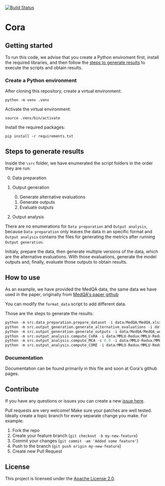 <!-- Build Status, is a great thing to have at the top of your repository, it shows that you take your CI/CD as first class citizens -->
<!-- [![Build Status](https://travis-ci.org/jjasghar/ibm-cloud-cli.svg?branch=master)](https://travis-ci.org/jjasghar/ibm-cloud-cli) -->
[![Build Status](https://app.travis-ci.com/IBM/cora.svg?token=3QHapyMs1C2MgHcEzaRi&branch=main)](https://app.travis-ci.com/IBM/cora)

# Cora
<!-- This is the repo with the code for the paper Improving score reliability of multiple choice benchmarks with consistency evaluation and altered answer choices. -->

<!-- A more detailed Usage or detailed explaination of the repository here -->
## Getting started

To run this code, we advise that you create a Python enviroment first, install the required libraries, and then follow the [steps to generate results](#steps-to-generate-results)
to execute the scripts and obtain results.

### Create a Python environment

After cloning this repository, create a virtual environment:
```
python -m venv .venv
```
Activate the virtual environment:
```
source .venv/bin/activate
```
Install the required packages:
```
pip install -r requirements.txt
```

## Steps to generate results

Inside the `\src` folder, we have enumerated the script folders in the order they are run:

0. Data preparation
1. Output generation

    0. Generate alternative evaluations
    1. Generate outputs
    2. Evaluate outputs

2. Output analysis

There are no enumerations for `Data preparation` and `Output analysis`, because `Data preparation` only leaves the data in an specific format and `Output analysis` contains the files for generating the metrics after running `Output generation`.

Initialy, prepare the data, then generate multiple versions of the data, which are the alternative evaluations. With those evaluations, generate the model outputs and, finally, evaluate those outputs to obtain results.

## How to use

As an example, we have provided the MedQA data, the same data we have used in the paper, originally from [MedQA's paper github](https://github.com/jind11/MedQA?tab=readme-ov-file)

You can modify the `format_data` script to add different data. 

Those are the steps to generate the results: 

``` python
python -m src.data_preparation.prepare_dataset -i data/MedQA/MedQA.xlsx -o data/MedQA/MedQA_prepared.xlsx
python -m src.output_generation.generate_alternative_evaluations -i data/MedQA/MedQA_prepared.xlsx -o data/MedQA/MedQA_wAlternativeEvaluations.xlsx
python -m src.output_generation.generate_outputs -i data/MedQA/MedQA_wAlternativeEvaluations.xlsx -o data/MedQA/MedQA_wOutputs.xlsx
python -m src.output_analysis.compute_CoRA -i data/MMLU-Redux/MMLU-Redux_wOutputs.xlsx
python -m src.output_analysis.compute_MCA -c 0.9 -i data/MMLU-Redux/MMLU-Redux_wOutputs.xlsx
python -m src.output_analysis.compute_CORE -i data/MMLU-Redux/MMLU-Redux_wOutputs.xlsx
```

### Documentation

Documentation can be found primarily in this file and soon at Cora's github pages.

## Contribute

<!-- Questions can be useful but optional, this gives you a place to say, "This is how to contact this project maintainers or create PRs -->
If you have any questions or issues you can create a new [issue here](https://github.com/IBM/cora/issues).

Pull requests are very welcome! Make sure your patches are well tested.
Ideally create a topic branch for every separate change you make. For
example:

1. Fork the repo
2. Create your feature branch (`git checkout -b my-new-feature`)
3. Commit your changes (`git commit -am 'Added some feature'`)
4. Push to the branch (`git push origin my-new-feature`)
5. Create new Pull Request

## License
<!-- All source files must include a Copyright and License header. The SPDX license header is
preferred because it can be easily scanned. -->

This project is licensed under the [Apache License 2.0](LICENSE).

<!--
```text
#
# Copyright IBM Corp. 2023 - 2024
# SPDX-License-Identifier: Apache-2.0
#
``` -->
<!--
## Contributors
[<img src="https://github.com/paulocavalin.png" width="60px;"/>](https://github.com/paulocavalin/)
[<img src="https://github.com/cassiasamp.png" width="60px;"/>](https://github.com/cassiasamp/)
[<img src="https://github.com/marcelo-grave.png" width="60px;"/>](https://github.com/marcelo-grave/)
 -->
